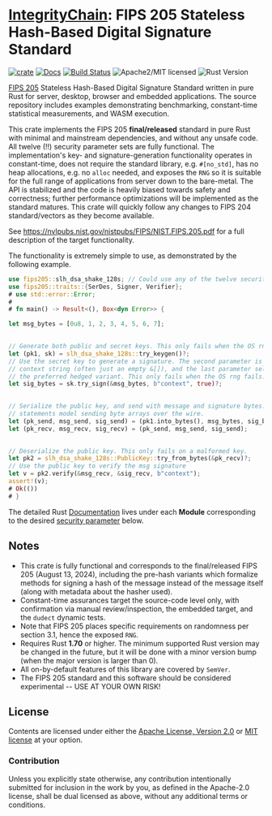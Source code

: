 # [IntegrityChain]: FIPS 205 Stateless Hash-Based Digital Signature Standard

[![crate][crate-image]][crate-link]
[![Docs][docs-image]][docs-link]
[![Build Status][build-image]][build-link]
![Apache2/MIT licensed][license-image]
![Rust Version][rustc-image]

[FIPS 205] Stateless Hash-Based Digital Signature Standard written in pure Rust for server, 
desktop, browser and embedded applications. The source repository includes examples demonstrating 
benchmarking, constant-time statistical measurements, and WASM execution.

This crate implements the FIPS 205 **final/released** standard in pure Rust with minimal and mainstream dependencies,
and without any unsafe code. All twelve (!!) security parameter sets are fully functional. The implementation's
key- and signature-generation functionality operates in constant-time, does not require the standard library, e.g. 
`#[no_std]`, has no heap allocations, e.g. no `alloc` needed, and exposes the `RNG` so it is suitable for the full 
range of applications from server down to the bare-metal. The API is stabilized and the code is heavily biased 
towards safety and correctness; further performance optimizations will be implemented as the standard matures.
This crate will quickly follow any changes to FIPS 204 standard/vectors as they become available.

See <https://nvlpubs.nist.gov/nistpubs/FIPS/NIST.FIPS.205.pdf> for a full description of the target functionality.

The functionality is extremely simple to use, as demonstrated by the following example.

~~~rust
use fips205::slh_dsa_shake_128s; // Could use any of the twelve security parameter sets. 
use fips205::traits::{SerDes, Signer, Verifier};
# use std::error::Error;
#
# fn main() -> Result<(), Box<dyn Error>> {

let msg_bytes = [0u8, 1, 2, 3, 4, 5, 6, 7];

  
// Generate both public and secret keys. This only fails when the OS rng fails.
let (pk1, sk) = slh_dsa_shake_128s::try_keygen()?; 
// Use the secret key to generate a signature. The second parameter is the
// context string (often just an empty &[]), and the last parameter selects
// the preferred hedged variant. This only fails when the OS rng fails.
let sig_bytes = sk.try_sign(&msg_bytes, b"context", true)?;  

  
// Serialize the public key, and send with message and signature bytes. These
// statements model sending byte arrays over the wire.
let (pk_send, msg_send, sig_send) = (pk1.into_bytes(), msg_bytes, sig_bytes);
let (pk_recv, msg_recv, sig_recv) = (pk_send, msg_send, sig_send);

  
// Deserialize the public key. This only fails on a malformed key.
let pk2 = slh_dsa_shake_128s::PublicKey::try_from_bytes(&pk_recv)?;
// Use the public key to verify the msg signature
let v = pk2.verify(&msg_recv, &sig_recv, b"context");
assert!(v); 
# Ok(())
# }
~~~

The detailed Rust [Documentation][docs-link] lives under each **Module** corresponding to the 
desired [security parameter](#modules) below. 

## Notes

* This crate is fully functional and corresponds to the final/released FIPS 205 (August 13, 2024), 
  including the pre-hash variants which formalize methods for signing a hash of the message instead 
  of the message itself (along with metadata about the hasher used).
* Constant-time assurances target the source-code level only, with confirmation via
  manual review/inspection, the embedded target, and the `dudect` dynamic tests.
* Note that FIPS 205 places specific requirements on randomness per section 3.1, hence the exposed `RNG`.
* Requires Rust **1.70** or higher. The minimum supported Rust version may be changed in the future, 
  but it will be done with a minor version bump (when the major version is larger than 0).
* All on-by-default features of this library are covered by `SemVer`.
* The FIPS 205 standard and this software should be considered experimental -- USE AT YOUR OWN RISK!

## License

Contents are licensed under either the [Apache License, Version 2.0](http://www.apache.org/licenses/LICENSE-2.0)
or [MIT license](http://opensource.org/licenses/MIT) at your option.

### Contribution

Unless you explicitly state otherwise, any contribution intentionally submitted for inclusion in the work by you, as 
defined in the Apache-2.0 license, shall be dual licensed as above, without any additional terms or conditions.

[//]: # (badges)

[crate-image]: https://img.shields.io/crates/v/fips205
[crate-link]: https://crates.io/crates/fips205
[docs-image]: https://docs.rs/fips205/badge.svg
[docs-link]: https://docs.rs/fips205/
[build-image]: https://github.com/integritychain/fips205/workflows/test/badge.svg
[build-link]: https://github.com/integritychain/fips205/actions?query=workflow%3Atest
[license-image]: https://img.shields.io/badge/license-Apache2.0/MIT-blue.svg
[rustc-image]: https://img.shields.io/badge/rustc-1.70+-blue.svg

[//]: # (general links)

[IntegrityChain]: https://github.com/integritychain/
[FIPS 205]: https://csrc.nist.gov/pubs/fips/205/final
